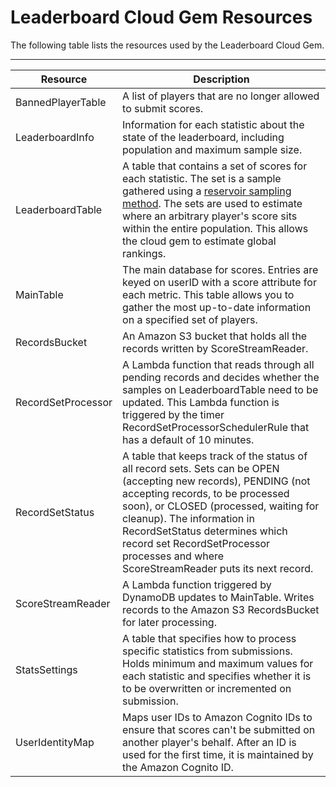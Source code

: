 # Leaderboard Cloud Gem Resources<a name="cloud-canvas-cloud-gem-leaderboard-resources"></a>

The following table lists the resources used by the Leaderboard Cloud Gem\.


****  

| Resource | Description | 
| --- | --- | 
| BannedPlayerTable | A list of players that are no longer allowed to submit scores\. | 
| LeaderboardInfo | Information for each statistic about the state of the leaderboard, including population and maximum sample size\. | 
| LeaderboardTable | A table that contains a set of scores for each statistic\. The set is a sample gathered using a [reservoir sampling method](https://en.wikipedia.org/wiki/Reservoir_sampling)\. The sets are used to estimate where an arbitrary player's score sits within the entire population\. This allows the cloud gem to estimate global rankings\. | 
| MainTable | The main database for scores\. Entries are keyed on userID with a score attribute for each metric\. This table allows you to gather the most up\-to\-date information on a specified set of players\. | 
| RecordsBucket | An Amazon S3 bucket that holds all the records written by ScoreStreamReader\. | 
| RecordSetProcessor | A Lambda function that reads through all pending records and decides whether the samples on LeaderboardTable need to be updated\. This Lambda function is triggered by the timer RecordSetProcessorSchedulerRule that has a default of 10 minutes\. | 
| RecordSetStatus | A table that keeps track of the status of all record sets\. Sets can be OPEN \(accepting new records\), PENDING \(not accepting records, to be processed soon\), or CLOSED \(processed, waiting for cleanup\)\. The information in RecordSetStatus determines which record set RecordSetProcessor processes and where ScoreStreamReader puts its next record\. | 
| ScoreStreamReader | A Lambda function triggered by DynamoDB updates to MainTable\. Writes records to the Amazon S3 RecordsBucket for later processing\. | 
| StatsSettings | A table that specifies how to process specific statistics from submissions\. Holds minimum and maximum values for each statistic and specifies whether it is to be overwritten or incremented on submission\. | 
| UserIdentityMap | Maps user IDs to Amazon Cognito IDs to ensure that scores can't be submitted on another player's behalf\. After an ID is used for the first time, it is maintained by the Amazon Cognito ID\. | 